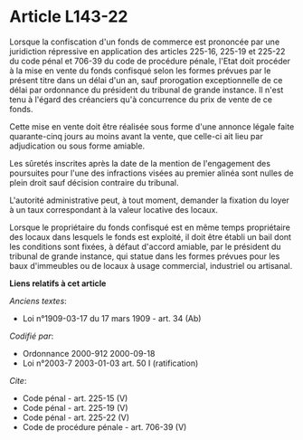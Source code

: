 # Article L143-22

Lorsque la confiscation d'un fonds de commerce est prononcée par une juridiction répressive en application des articles
225-16, 225-19 et 225-22 du code pénal et 706-39 du code de procédure pénale, l'Etat doit procéder à la mise en vente du
fonds confisqué selon les formes prévues par le présent titre dans un délai d'un an, sauf prorogation exceptionnelle de ce
délai par ordonnance du président du tribunal de grande instance. Il n'est tenu à l'égard des créanciers qu'à concurrence du
prix de vente de ce fonds.

Cette mise en vente doit être réalisée sous forme d'une annonce légale faite quarante-cinq jours au moins avant la vente, que
celle-ci ait lieu par adjudication ou sous forme amiable.

Les sûretés inscrites après la date de la mention de l'engagement des poursuites pour l'une des infractions visées au premier
alinéa sont nulles de plein droit sauf décision contraire du tribunal.

L'autorité administrative peut, à tout moment, demander la fixation du loyer à un taux correspondant à la valeur locative des
locaux.

Lorsque le propriétaire du fonds confisqué est en même temps propriétaire des locaux dans lesquels le fonds est exploité, il
doit être établi un bail dont les conditions sont fixées, à défaut d'accord amiable, par le président du tribunal de grande
instance, qui statue dans les formes prévues pour les baux d'immeubles ou de locaux à usage commercial, industriel ou
artisanal.

**Liens relatifs à cet article**

_Anciens textes_:

  - Loi n°1909-03-17 du 17 mars 1909 - art. 34 (Ab)

_Codifié par_:

  - Ordonnance 2000-912 2000-09-18
  - Loi n°2003-7 2003-01-03 art. 50 I (ratification)

_Cite_:

  - Code pénal - art. 225-15 (V)
  - Code pénal - art. 225-19 (V)
  - Code pénal - art. 225-22 (V)
  - Code de procédure pénale - art. 706-39 (V)
